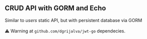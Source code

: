 ## CRUD API with GORM and Echo
Similar to _users_ static API, but with persistent database via GORM
<br />
<br />
⚠️ Warning at `github.com/dgrijalva/jwt-go` dependecies.

